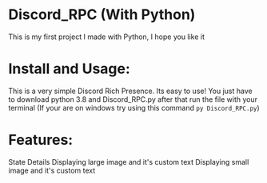 # Discord_RPC (With Python)
This is my first project I made with Python, I hope you like it
# Install and Usage:
This is a very simple Discord Rich Presence. Its easy to use!
You just have to download python 3.8 and Discord_RPC.py after that run the file with your terminal
(If your are on windows try using this command ``py Discord_RPC.py``)
# Features:
  State
  Details
  Displaying large image and it's custom text
  Displaying small image and it's custom text
